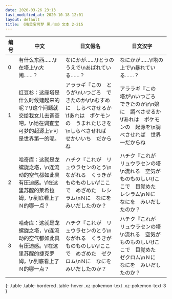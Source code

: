 ```yaml
---
date: 2020-03-26 23:13
last_modified_at: 2020-10-18 12:01
layout: default
title: 《精灵宝可梦 黑／白》文本 2-215
---
```

| 编号 | 中文 | 日文假名 | 日文汉字 |
| ---- | ---- | ---- | --- |
| 0 | 有什么东西……\f在塔上\n大闹……？ | なにかが……\fとうの　うえで\nあばれている……？ | なにかが……\f塔の　上で\n暴れている……？ |
| 1 | 红豆杉：这座塔是什么时候建起来的呢？\f这个问题就交给我女儿去调查吧，\n她在调查宝可梦的起源上\r可是世界第一的呢。 | アララギ『この　とうが\nいつごろ　できたのか\r\nむすめに　しらべさせるか\fあれは　ポケモンの　うまれたじきを\nしらべさせれば　せかいいち　だからね | アララギ『この　塔が\nいつごろ　できたのか\r\n娘に　調べさせるか\fあれは　ポケモンの　起源を\n調べさせれば　世界一だからね |
| 2 | 哈奇库：这就是龙螺旋之塔，\n连流动的空气都如此具有压迫感。\f在这里苏醒的莱希拉姆，\n到底看上了Ｎ的哪一点？ | ハチク『これが　リュウラセンのとう\nながれる　くうきが　ものものしい\fここで　めざめた　レシラム\nＮに　なにを　みいだしたのか？ | ハチク『これが　リュウラセンの塔\n流れる　空気が　ものものしい\fここで　目覚めた　レシラム\nＮに　なにを　みいだしたのか？ |
| 3 | 哈奇库：这就是龙螺旋之塔，\n连流动的空气都如此具有压迫感。\f在这里苏醒的捷克罗姆，\n到底看上了Ｎ的哪一点？ | ハチク『これが　リュウラセンのとう\nながれる　くうきが　ものものしい\fここで　めざめた　ゼクロム\nＮに　なにを　みいだしたのか？ | ハチク『これが　リュウラセンの塔\n流れる　空気が　ものものしい\fここで　目覚めた　ゼクロム\nＮに　なにを　みいだしたのか？ |
{: .table .table-bordered .table-hover .xz-pokemon-text .xz-pokemon-text-3 }